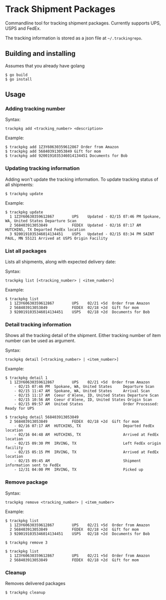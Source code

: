 # Track Shipment Packages

Commandline tool for tracking shipment packages. Currently supports UPS, USPS and FedEx.

The tracking information is stored as a json file at `~/.trackingrepo`. 

## Building and installing

Assumes that you already have golang

```
$ go build
$ go install
```


## Usage

### Adding tracking number

Syntax: 

`trackpkg add <tracking_number> <description>`

Example:

```
$ trackpkg add 1Z3Y60630359612867 Order from Amazon
$ trackpkg add 568403913053849 Gift for mom
$ trackpkg add 9200191035346014134451 Documents for Bob
```

### Updating tracking information

Adding won't update the tracking information. To update tracking status of all shipments:

`$ trackpkg update`

Example:

```
$ trackpkg update
  1 1Z3Y60630359612867        UPS    Updated - 02/15 07:46 PM Spokane, WA, United States Departure Scan
  2 568403913053849           FEDEX  Updated - 02/16 07:17 AM HUTCHINS, TX Departed FedEx location
  3 9200191035346014134451    USPS   Updated - 02/15 03:34 PM SAINT PAUL, MN 55121 Arrived at USPS Origin Facility
```


### List all packages

Lists all shipments, along with expected delivery date:

Syntax:

`trackpkg list [<tracking_number> | <item_number>]`

Example:

```
$ trackpkg list
  1 1Z3Y60630359612867        UPS    02/21 +5d  Order from Amazon
  2 568403913053849           FEDEX  02/18 +2d  Gift for mom
  3 9200191035346014134451    USPS   02/18 +2d  Documents for Bob
```


### Detail tracking information

Shows all the tracking detail of the shipment. Either tracking number of item number can be used as argument.

Syntax:

`trackpkg detail [<tracking_number> | <item_number>]`

Example:

```
$ trackpkg detail 1
  1 1Z3Y60630359612867        UPS    02/21 +5d  Order from Amazon
    - 02/15 07:46 PM  Spokane, WA, United States     Departure Scan
    - 02/15 11:47 AM  Spokane, WA, United States     Arrival Scan
    - 02/15 11:17 AM  Coeur d'Alene, ID, United States Departure Scan
    - 02/15 10:56 AM  Coeur d'Alene, ID, United States Origin Scan
    - 02/15 09:57 AM  United States                  Order Processed: Ready for UPS

$ trackpkg detail 568403913053849
  2 568403913053849           FEDEX  02/18 +2d  Gift for mom
    - 02/16 07:17 AM  HUTCHINS, TX                   Departed FedEx location
    - 02/16 04:48 AM  HUTCHINS, TX                   Arrived at FedEx location
    - 02/15 09:30 PM  IRVING, TX                     Left FedEx origin facility
    - 02/15 05:15 PM  IRVING, TX                     Arrived at FedEx location
    - 02/15 09:45 AM                                 Shipment information sent to FedEx
    - 12/31 04:00 PM  IRVING, TX                     Picked up
```


### Remove package

Syntax:

`trackpkg remove <tracking_number> | <item_number>`

Example:

```
$ trackpkg list
  1 1Z3Y60630359612867        UPS    02/21 +5d  Order from Amazon
  2 568403913053849           FEDEX  02/18 +2d  Gift for mom
  3 9200191035346014134451    USPS   02/18 +2d  Documents for Bob

$ trackpkg remove 3

$ trackpkg list
  1 1Z3Y60630359612867        UPS    02/21 +5d  Order from Amazon
  2 568403913053849           FEDEX  02/18 +2d  Gift for mom
```

### Cleanup

Removes delivered packages

`$ trackpkg cleanup`
